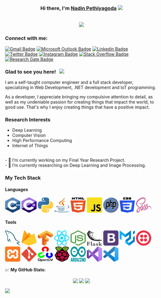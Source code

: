 <h3 align="center" >Hi there, I'm <a href="https://github.com/nadinCodeHat">Nadin Pethiyagoda</a> <img src="https://media.giphy.com/media/hvRJCLFzcasrR4ia7z/giphy.gif" width="25px">

<br>
<br>
  
<p align="center">
  <a href="https://github.com/nadinCodeHat/readme-typing-svg"><img src="https://readme-typing-svg.herokuapp.com/?lines=Computer+Engineer;Full+Stack+Developer;CE+Undergrad;Always+Learning&center=true&width=380&height=45"></a>
</p>

### Connect with me:

[![Gmail Badge](https://img.shields.io/badge/Gmail-D14836?style=for-the-badge&logo=gmail&logoColor=white)](mailto:nadinpethiyagoda4@gmail.com?subject=[GitHub]%20Source%20Han%20Sans)
[![Microsoft Outlook Badge](https://img.shields.io/badge/Microsoft_Outlook-0078D4?style=for-the-badge&logo=microsoft-outlook&logoColor=white)](mailto:36-ce-0002@kdu.ac.lk?subject=[GitHub]%20Source%20Han%20Sans)
[![Linkedin Badge](https://img.shields.io/badge/LinkedIn-0077B5?style=for-the-badge&logo=linkedin&logoColor=white)](https://www.linkedin.com/in/nadin-pethiyagoda-62b424190/)
[![Twitter Badge](https://img.shields.io/badge/Twitter-1DA1F2?style=for-the-badge&logo=twitter&logoColor=white)](https://twitter.com/NadinPethiyago1)
[![Instagram Badge](https://img.shields.io/badge/Instagram-E4405F?style=for-the-badge&logo=instagram&logoColor=white)](https://www.instagram.com/peththa__/)
[![Stack Overflow Badge](https://img.shields.io/badge/Stack_Overflow-FE7A16?style=for-the-badge&logo=stack-overflow&logoColor=white)](https://stackoverflow.com/users/12984503/nadincodehat)
[![Research Gate Badge](https://img.shields.io/badge/Research_Gate-00CCBB.svg?&style=for-the-badge&logo=ResearchGate&logoColor=white)](https://www.researchgate.net/profile/Nadin-Pethiyagoda)
<!--[![Reddit Badge](https://img.shields.io/badge/Reddit-FF4500?style=for-the-badge&logo=reddit&logoColor=white)](https://www.reddit.com/user/nadinCodeHat)-->
<!--[![Quora Badge](https://img.shields.io/badge/Quora-%23B92B27.svg?&style=for-the-badge&logo=Quora&logoColor=white)](https://www.quora.com/profile/Nadin-Pethiyagoda)-->
<!--[![Hackerrank](https://img.shields.io/badge/-Hackerrank-2EC866?style=for-the-badge&logo=HackerRank&logoColor=white)](https://www.hackerrank.com/nadinCodeHat)-->

  
### Glad to see you here! &nbsp; ![](https://visitor-badge.glitch.me/badge?page_id=nadinCodeHat)

I am a self-taught computer engineer and a full stack developer, specializing in Web Development, .NET development and IoT programming.

As a developer, I appreciate bringing my compulsive attention to detail, as well as my undeniable passion for creating things that impact the world, to good use. That's why I enjoy creating things that have a positive impact.

### Research Interests
- Deep Learning
- Computer Vision
- High Performance Computing
- Internet of Things
<!--- Natural Language Processing-->
<br>
- 🔭 I’m currently working on my Final Year Research Project.
<br>
- 🌱 I’m currently researching on Deep Learning and Image Processing.

  
### My Tech Stack

#### Languages
<p align ="left">
  <!--<img src="./icons/c.svg" width="50px" height="50px"/>-->
  <img src="./icons/c-plusplus.svg" width="50px" height="50px"/>
  <img src="./icons/c-sharp.svg" width="50px" height="50px"/>
  <img src="./icons/python.svg" width="50px" height="50px"/>
  <img src="./icons/java.svg" width="50px" height="50px"/>
  <img src="./icons/html-5.svg" width="50px" height="50px"/>
  <img src="./icons/javascript.svg" width="50px" height="50px"/>
  <!--<img src="./icons/jquery-icon.svg" width="50px" height="50px"/>-->
  <img src="./icons/php.svg" width="50px" height="50px"/>
  <img src="./icons/css-3.svg" width="50px" height="50px"/>
  <img src="./icons/sass.svg" width="50px" height="50px"/>
  <!--<img src="./icons/dart.svg" width="50px" height="50px"/>-->
  <!--<img src="./icons/flutter.svg" width="50px" height="50px"/>-->
</p>
  
#### Tools
<p align ="left"> 
  <img src="./icons/mysql.svg" width="50px" height="50px"/>
  <img src="./icons/firebase.svg" width="50px" height="50px"/>
  <img src="./icons/tensorflow.svg" width="50px" height="50px"/>
  <img src="./icons/react.svg" width="50px" height="50px"/>
  <!--<img src="./icons/npm.svg" width="50px" height="50px"/>
  <img src="./icons/yarn.svg" width="50px" height="50px"/>-->
  <img src="./icons/nodejs-icon.svg" width="50px" height="50px"/>
  <!--<img src="./icons/nginx-icon.svg" width="50px" height="50px"/>-->
  <img src="./icons/flask.svg" width="50px" height="50px"/>
  <img src="./icons/bootstrap.svg" width="50px" height="50px"/>
  <img src="./icons/material-ui.svg" width="50px" height="50px"/>
  <img src="./icons/twilio.svg" width="50px" height="50px"/>
  <img src="./icons/xampp.svg" width="50px" height="50px"/>
  <img src="./icons/git-icon.svg" width="50px" height="50px"/>
  <!--<img src="./icons/github-icon.svg" width="50px" height="50px"/>-->
  <img src="./icons/opencv.svg" width="50px" height="50px"/>
  <!--<img src="./icons/azure-icon.svg" width="50px" height="50px"/>-->
  <img src="./icons/raspberry-pi.svg" width="50px" height="50px"/>
  <img src="./icons/arduino.svg" width="50px" height="50px"/>
  <img src="./icons/visual-studio.svg" width="50px" height="50px"/>
  <img src="./icons/visual-studio-code.svg" width="50px" height="50px"/>
</p>  
  
📈 **My GitHub Stats:**

<p align="center">
  <img height="180em" src="https://github-readme-stats.vercel.app/api?username=nadinCodeHat&show_icons=true&hide_border=true&&count_private=true&include_all_commits=true" />
  <img height="180em" src="https://github-readme-stats.vercel.app/api/top-langs/?username=nadinCodeHat&theme=light&langs_count=9&layout=compact&border=true"/>
  <img src="https://github-readme-streak-stats.herokuapp.com/?user=nadinCodeHat"/>
</p>

![](https://activity-graph.herokuapp.com/graph?username=nadinCodeHat&theme=react-dark&area=true)
